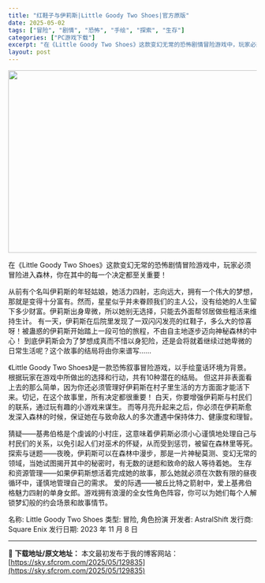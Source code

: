 ```yaml
---
title: "红鞋子与伊莉斯|Little Goody Two Shoes|官方原版"
date: 2025-05-02
tags: ["冒险", "剧情", "恐怖", "手绘", "探索", "生存"]
categories: ["PC游戏下载"]
excerpt: "在《Little Goody Two Shoes》这款变幻无常的恐怖剧情冒险游戏中，玩家必须冒险进入森林，你在其中的每一个决定都至关重要！ 从前有个名叫伊莉斯的年轻姑娘，她活力四射，志向远大，拥有一个伟大的梦想，那就是变得十分富有。然而，星星似乎并未眷顾我们的主人公，没有给她的人生留下多少财富。伊莉&hellip;"
layout: post
---
```


<img class="aligncenter size-full wp-image-129836" src="https://sky.sfcrom.com/wp-content/uploads/2025/05/2025050205411831.webp" alt="" width="660" height="370" />

在《Little Goody Two Shoes》这款变幻无常的恐怖剧情冒险游戏中，玩家必须冒险进入森林，你在其中的每一个决定都至关重要！

从前有个名叫伊莉斯的年轻姑娘，她活力四射，志向远大，拥有一个伟大的梦想，那就是变得十分富有。然而，星星似乎并未眷顾我们的主人公，没有给她的人生留下多少财富。伊莉斯出身卑微，所以她别无选择，只能去外面帮邻居做些粗活来维持生计。
有一天，伊莉斯在后院里发现了一双闪闪发亮的红鞋子，多么大的惊喜呀！被蛊惑的伊莉斯开始踏上一段可怕的旅程，不由自主地逐步迈向神秘森林的中心！
到底伊莉斯会为了梦想成真而不惜以身犯险，还是会将就着继续过她卑微的日常生活呢？这个故事的结局将由你来谱写……

《Little Goody Two Shoes》是一款恐怖叙事冒险游戏，以手绘童话环境为背景。根据玩家在游戏中所做出的选择和行动，共有10种潜在的结局。
但这并非表面看上去的那么简单，因为你还必须管理好伊莉斯在村子里生活的方方面面才能活下来。切记，在这个故事里，所有决定都很重要！
白天，你要增强伊莉斯与村民们的联系，通过玩有趣的小游戏来谋生。
而等月亮升起来之后，你必须在伊莉斯愈发深入森林的时候，保证她在与致命敌人的多次遭遇中保持体力、健康度和理智。

猜疑——基弗伯格是个虔诚的小村庄，这意味着伊莉斯必须小心谨慎地处理自己与村民们的关系，以免引起人们对巫术的怀疑，从而受到惩罚，被留在森林里等死。
探索与谜题——夜晚，伊莉斯可以在森林中漫步，那是一片神秘莫测、变幻无常的领域，当她试图揭开其中的秘密时，有无数的谜题和致命的敌人等待着她。
生存和资源管理——如果伊莉斯想活着完成她的故事，那么她就必须在次数有限的昼夜循环中，谨慎地管理自己的需求。
爱的际遇——被丘比特之箭射中，爱上基弗伯格魅力四射的单身女郎。游戏拥有浪漫的全女性角色阵容，你可以为她们每个人解锁梦幻般的约会场景和故事情节。

名称: Little Goody Two Shoes
类型: 冒险, 角色扮演
开发者: AstralShift
发行商: Square Enix
发行日期: 2023 年 11 月 8 日

---
📖 **下载地址/原文地址：** 本文最初发布于我的博客网站：[https://sky.sfcrom.com/2025/05/129835](https://sky.sfcrom.com/2025/05/129835)
